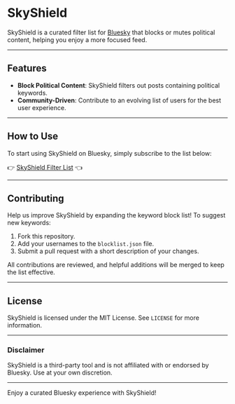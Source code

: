 # SkyShield

SkyShield is a curated filter list for [Bluesky](https://bsky.app) that blocks or mutes political content, helping you enjoy a more focused feed. 

---

## Features

- **Block Political Content**: SkyShield filters out posts containing political keywords.
- **Community-Driven**: Contribute to an evolving list of users for the best user experience.

---

## How to Use

To start using SkyShield on Bluesky, simply subscribe to the list below:

👉 [SkyShield Filter List](https://bsky.app/profile/did:plc:mpkrd6tr4hijucc2vg52onlr/lists/3lar6svb4gs23) 👈

---

## Contributing

Help us improve SkyShield by expanding the keyword block list! To suggest new keywords:

1. Fork this repository.
2. Add your usernames to the `blocklist.json` file.
3. Submit a pull request with a short description of your changes.

All contributions are reviewed, and helpful additions will be merged to keep the list effective.

---

## License

SkyShield is licensed under the MIT License. See `LICENSE` for more information.

---

### Disclaimer

SkyShield is a third-party tool and is not affiliated with or endorsed by Bluesky. Use at your own discretion.

---

Enjoy a curated Bluesky experience with SkyShield!
